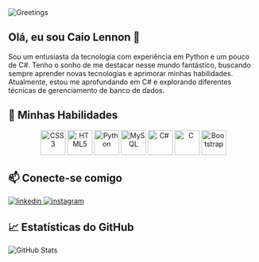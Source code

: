 
<body>
<div class="container">
  <div class="header">
    <img src="https://rishavanand.github.io/static/images/greetings.gif" alt="Greetings">
  </div>
  <div class="center">
    <h2>Olá, eu sou Caio Lennon 👋</h2>
    <div class="intro">
      Sou um entusiasta da tecnologia com experiência em Python e um pouco de C#. Tenho o sonho de me destacar nesse mundo fantástico, buscando sempre aprender novas tecnologias e aprimorar minhas habilidades. Atualmente, estou me aprofundando em C# e explorando diferentes técnicas de gerenciamento de banco de dados.
    </div>
  </div>
  <div class="center skills">
    <h2>🌟 Minhas Habilidades</h2>
    <div align="center">
      <img src="https://profilinator.rishav.dev/skills-assets/css3-original-wordmark.svg" alt="CSS3" height="50" />
      <img src="https://profilinator.rishav.dev/skills-assets/html5-original-wordmark.svg" alt="HTML5" height="50" />
      <img src="https://profilinator.rishav.dev/skills-assets/python-original.svg" alt="Python" height="50" />
      <img src="https://profilinator.rishav.dev/skills-assets/mysql-original-wordmark.svg" alt="MySQL" height="50" />
      <img src="https://profilinator.rishav.dev/skills-assets/csharp-original.svg" alt="C#" height="50" />
      <img src="https://profilinator.rishav.dev/skills-assets/c-original.svg" alt="C" height="50" />
      <img src="https://profilinator.rishav.dev/skills-assets/bootstrap-plain.svg" alt="Bootstrap" height="50" />
    </div>
  </div>
  <div class="center social-links">
    <h2>📫 Conecte-se comigo</h2>
    <a href="https://www.linkedin.com/in/caio-lennon-vandermuren-3990a5290?utm_source=share&utm_campaign=share_via&utm_content=profile&utm_medium=android_app">
      <img src="https://img.shields.io/badge/linkedin-%231E77B5.svg?&style=for-the-badge&logo=linkedin&logoColor=white" alt="linkedin">
    </a>
    <a href="https://instagram.com/caiolennon_dev" target="_blank">
      <img src="https://img.shields.io/badge/instagram-%23000000.svg?&style=for-the-badge&logo=instagram&logoColor=white" alt="instagram">
    </a>
  </div>
  <div class="center github-stats">
    <h2>📈 Estatísticas do GitHub</h2>
    <img src="https://github-readme-stats.vercel.app/api?username=FakeDoVander&show_icons=true&count_private=true&hide_border=true" alt="GitHub Stats">
  </div>
</div>
</body>
</html>
